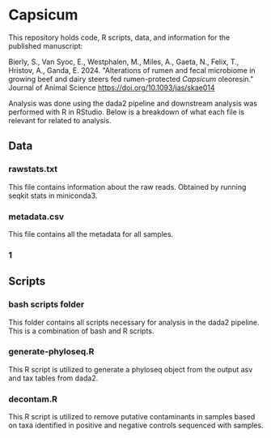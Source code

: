 # Capsicum

This repository holds code, R scripts, data, and information for the published manuscript: 

Bierly, S., Van Syoc, E., Westphalen, M., Miles, A., Gaeta, N., Felix, T., Hristov, A., Ganda, E. 2024. "Alterations of rumen and fecal microbiome in growing beef and dairy steers fed rumen-protected *Capsicum* oleoresin." Journal of Animal Science https://doi.org/10.1093/jas/skae014


Analysis was done using the dada2 pipeline and downstream analysis was performed with R in RStudio. Below is a breakdown of what each file is relevant for related to analysis. 

## Data

### rawstats.txt
This file contains information about the raw reads. Obtained by running seqkit stats in miniconda3. 

### metadata.csv
This file contains all the metadata for all samples. 

### 1

## Scripts

### bash scripts folder
This folder contains all scripts necessary for analysis in the dada2 pipeline. This is a combination of bash and R scripts. 

### generate-phyloseq.R
This R script is utilized to generate a phyloseq object from the output asv and tax tables from dada2. 

### decontam.R
This R script is utilized to remove putative contaminants in samples based on taxa identified in positive and negative controls sequenced with samples. 


